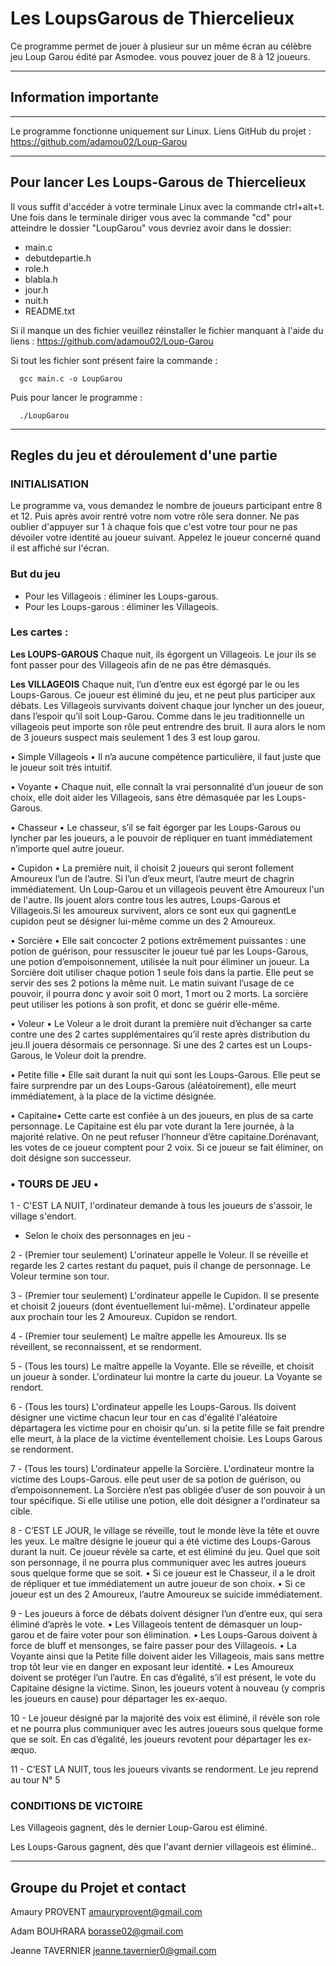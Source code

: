 # Les LoupsGarous de Thiercelieux 


Ce programme permet de jouer à plusieur sur un même écran au célèbre jeu Loup Garou édité par Asmodee.
vous pouvez jouer de 8 à 12 joueurs.

-----------------------
## Information importante
-----------------------

Le programme fonctionne uniquement sur Linux. 
Liens GitHub du projet : https://github.com/adamou02/Loup-Garou


---------------------------------------------
Pour lancer Les Loups-Garous de Thiercelieux
---------------------------------------------

Il vous suffit d'accéder à votre terminale Linux avec la commande
ctrl+alt+t.
Une fois dans le terminale diriger vous avec la commande "cd" pour
atteindre le dossier "LoupGarou" vous devriez avoir dans le dossier:

- main.c
- debutdepartie.h
- role.h
- blabla.h
- jour.h
- nuit.h
- README.txt

Si il manque un des fichier veuillez réinstaller le fichier manquant à l'aide du liens :
https://github.com/adamou02/Loup-Garou

Si tout les fichier sont présent faire la commande : 

	  gcc main.c -o LoupGarou  

Puis pour lancer le programme :

	  ./LoupGarou  

------------------------------------------
Regles du jeu et déroulement d'une partie
------------------------------------------

### INITIALISATION

Le programme va, vous demandez le nombre de joueurs participant entre 8 et 12.
Puis après avoir rentré votre nom votre rôle sera donner.
Ne pas oublier d'appuyer sur 1 à chaque fois que c'est votre tour pour ne pas
dévoiler votre identité au joueur suivant. Appelez le joueur concerné quand il est affiché sur l'écran.



### But du jeu

- Pour les Villageois : éliminer les Loups-garous.
- Pour les Loups-garous : éliminer les Villageois.



### Les cartes :


**Les LOUPS-GAROUS**
Chaque nuit, ils égorgent un Villageois.
Le jour ils se font passer pour des Villageois
afin de ne pas être démasqués.



**Les VILLAGEOIS**
Chaque nuit, l’un d’entre eux est égorgé par le ou les Loups-Garous.
Ce joueur est éliminé du jeu, et ne peut plus participer aux débats. Les Villageois survivants doivent chaque jour lyncher un des joueur, dans l’espoir qu’il soit Loup-Garou. Comme dans le jeu traditionnelle un villageois peut importe son rôle peut entrendre des bruit. Il aura alors le nom de 3 joueurs suspect mais seulement 1 des 3 est loup garou.


• Simple Villageois •
Il n’a aucune compétence particulière, il faut juste que le joueur soit très intuitif.


• Voyante •
Chaque nuit, elle connaît la vrai personnalité d’un joueur de son choix, elle doit aider les Villageois, sans être démasquée par les Loups-Garous.


• Chasseur •
Le chasseur, s’il se fait égorger par les Loups-Garous ou lyncher par les joueurs, a le pouvoir de répliquer en tuant immédiatement n’importe quel autre joueur.


• Cupidon •
La première nuit, il choisit 2 joueurs qui seront follement Amoureux l’un de l’autre. Si l’un d’eux meurt, l’autre meurt de chagrin immédiatement. Un Loup-Garou et un villageois peuvent être Amoureux l'un de l'autre. Ils jouent alors contre tous les autres, Loups-Garous et Villageois.Si les amoureux survivent, alors ce sont eux qui gagnentLe cupidon peut se désigner lui-même comme un des 2 Amoureux.


• Sorcière •
Elle sait concocter 2 potions extrêmement puissantes :
une potion de guérison, pour ressusciter le joueur tué par les Loups-Garous,
une potion d’empoisonnement, utilisée la nuit pour éliminer un joueur. La Sorcière doit utiliser chaque potion 1 seule fois dans la partie. Elle peut se servir des ses 2 potions la même nuit. Le matin suivant l’usage de ce pouvoir, il pourra donc y avoir soit 0 mort, 1 mort ou 2 morts. La sorcière peut utiliser les potions à son profit, et donc se guérir elle-même.


• Voleur •
Le Voleur a le droit durant la première nuit d’échanger sa carte contre une des 2 cartes supplémentaires qu’il reste après distribution du jeu.Il jouera désormais ce personnage. Si une des 2 cartes est un Loups-Garous, le Voleur doit la prendre.


• Petite fille •
Elle sait durant la nuit qui sont les Loups-Garous. Elle peut se faire surprendre par un des Loups-Garous (aléatoirement), elle meurt immédiatement, à la place de la victime désignée.


• Capitaine•
Cette carte est confiée à un des joueurs, en plus de sa carte personnage. Le Capitaine est élu par vote durant la 1ere journée, à la majorité relative. On ne peut refuser l’honneur d’être capitaine.Dorénavant, les votes de ce joueur comptent pour 2 voix. Si ce joueur se fait éliminer, on doit désigne son successeur.



### • TOURS DE JEU •


1 - C'EST LA NUIT, l'ordinateur demande à tous les joueurs de s'assoir, le village s'endort.

- Selon le choix des personnages en jeu -

2 - (Premier tour seulement) L'orinateur appelle le Voleur.
Il se réveille et regarde les 2 cartes restant du paquet, puis il change de personnage.
Le Voleur termine son tour.

3 - (Premier tour seulement) L'ordinateur appelle le Cupidon. Il se presente et choisit 2 joueurs (dont éventuellement lui-même). L'ordinateur appelle aux prochain tour les 2 Amoureux.
Cupidon se rendort.

4 - (Premier tour seulement) Le maître appelle les Amoureux. Ils se réveillent, se reconnaissent, et se rendorment.

5 - (Tous les tours) Le maître appelle la Voyante.
Elle se réveille, et choisit un joueur à sonder. L'ordinateur lui montre la carte du joueur.
La Voyante se rendort.

6 - (Tous les tours) L'ordinateur appelle les Loups-Garous. Ils doivent désigner une victime chacun leur tour en cas d'égalité l'aléatoire départagera les victime pour en choisir qu'un.
si la petite fille se fait prendre elle meurt, à la place de la victime éventellement choisie.
Les Loups Garous se rendorment.

7 - (Tous les tours) L'ordinateur appelle la Sorcière.
L'ordinateur montre la victime des Loups-Garous. elle peut user de sa potion de guérison, ou d’empoisonnement. La Sorcière n’est pas obligée d’user de son pouvoir à un tour spécifique. Si elle utilise une potion, elle doit désigner a l'ordinateur sa cible.

8 - C’EST LE JOUR, le village se réveille, tout le monde lève la tête et ouvre les yeux. Le maître désigne le joueur qui a été victime des Loups-Garous durant la nuit. Ce joueur révèle sa carte, et est éliminé du jeu. Quel que soit son personnage, il ne pourra plus communiquer avec les autres joueurs sous quelque forme que se soit.
• Si ce joueur est le Chasseur, il a le droit de répliquer et tue immédiatement un autre joueur de son choix.
• Si ce joueur est un des 2 Amoureux, l’autre Amoureux se suicide immédiatement.

9 - Les joueurs à force de débats doivent désigner l’un d’entre eux, qui sera éliminé d’après le vote.
• Les Villageois tentent de démasquer un loup-garou et de faire voter pour son élimination.
• Les Loups-Garous doivent à force de bluff et mensonges, se faire passer pour des Villageois.
• La Voyante ainsi que la Petite fille doivent aider les Villageois, mais sans mettre trop tôt leur vie en danger en exposant leur identité.
• Les Amoureux doivent se protéger l’un l’autre.
En cas d’égalité, s’il est présent, le vote du Capitaine désigne la victime. Sinon, les joueurs votent à nouveau (y compris les joueurs en cause) pour départager les ex-aequo.

10 - Le joueur désigné par la majorité des voix est éliminé, il révèle son role et ne pourra plus communiquer avec les autres joueurs sous quelque forme que se soit. En cas d’égalité, les joueurs revotent pour départager les ex-æquo.

11 - C’EST LA NUIT, tous les joueurs vivants se rendorment.
Le jeu reprend au tour N° 5




### CONDITIONS DE VICTOIRE

Les Villageois gagnent, dès le dernier Loup-Garou est éliminé.

Les Loups-Garous gagnent, dès que l'avant dernier villageois est éliminé..


---------------------------
Groupe du Projet et contact
----------------------------

Amaury PROVENT amauryprovent@gmail.com

Adam BOUHRARA borasse02@gmail.com

Jeanne TAVERNIER jeanne.tavernier0@gmail.com
